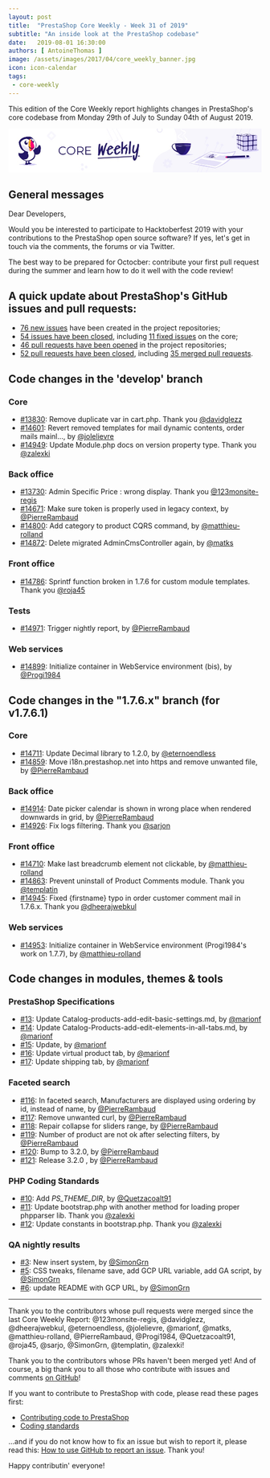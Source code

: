 ```yaml
---
layout: post
title:  "PrestaShop Core Weekly - Week 31 of 2019"
subtitle: "An inside look at the PrestaShop codebase"
date:   2019-08-01 16:30:00
authors: [ AntoineThomas ]
image: /assets/images/2017/04/core_weekly_banner.jpg
icon: icon-calendar
tags:
 - core-weekly
---
```


This edition of the Core Weekly report highlights changes in PrestaShop's core codebase from Monday 29th of July to Sunday 04th of August 2019.

![Core Weekly banner](/assets/images/2018/12/banner-core-weekly.jpg)


## General messages

Dear Developers,

Would you be interested to participate to Hacktoberfest 2019 with your contributions to the PrestaShop open source software? If yes, let's get in touch via the comments, the forums or via Twitter.

The best way to be prepared for Octocber: contribute your first pull request during the summer and learn how to do it well with the code review!


## A quick update about PrestaShop's GitHub issues and pull requests:

- [76 new issues](https://github.com/search?q=org%3APrestaShop+is%3Apublic++-repo%3Aprestashop%2Fprestashop.github.io++is%3Aissue+created%3A2019-07-29..2019-08-04) have been created in the project repositories;
- [54 issues have been closed](https://github.com/search?q=org%3APrestaShop+is%3Apublic++-repo%3Aprestashop%2Fprestashop.github.io++is%3Aissue+closed%3A2019-07-29..2019-08-04), including [11 fixed issues](https://github.com/search?q=org%3APrestaShop+is%3Apublic++-repo%3Aprestashop%2Fprestashop.github.io++is%3Aissue+label%3Afixed+closed%3A2019-07-29..2019-08-04) on the core;
- [46 pull requests have been opened](https://github.com/search?q=org%3APrestaShop+is%3Apublic++-repo%3Aprestashop%2Fprestashop.github.io++is%3Apr+created%3A2019-07-29..2019-08-04) in the project repositories;
- [52 pull requests have been closed](https://github.com/search?q=org%3APrestaShop+is%3Apublic++-repo%3Aprestashop%2Fprestashop.github.io++is%3Apr+closed%3A2019-07-29..2019-08-04), including [35 merged pull requests](https://github.com/search?q=org%3APrestaShop+is%3Apublic++-repo%3Aprestashop%2Fprestashop.github.io++is%3Apr+merged%3A2019-07-29..2019-08-04).


## Code changes in the 'develop' branch

### Core

* [#13830](https://github.com/PrestaShop/PrestaShop/pull/13830): Remove duplicate var in cart.php. Thank you [@davidglezz](https://github.com/davidglezz)
* [#14601](https://github.com/PrestaShop/PrestaShop/pull/14601): Revert removed templates for mail dynamic contents, order mails mainl…, by [@jolelievre](https://github.com/jolelievre)
* [#14949](https://github.com/PrestaShop/PrestaShop/pull/14949): Update Module.php docs on version property type. Thank you [@zalexki](https://github.com/zalexki)


### Back office

* [#13730](https://github.com/PrestaShop/PrestaShop/pull/13730): Admin Specific Price : wrong display. Thank you [@123monsite-regis](https://github.com/123monsite-regis)
* [#14671](https://github.com/PrestaShop/PrestaShop/pull/14671): Make sure token is properly used in legacy context, by [@PierreRambaud](https://github.com/PierreRambaud)
* [#14800](https://github.com/PrestaShop/PrestaShop/pull/14800): Add category to product CQRS command, by [@matthieu-rolland](https://github.com/matthieu-rolland)
* [#14872](https://github.com/PrestaShop/PrestaShop/pull/14872): Delete migrated AdminCmsController again, by [@matks](https://github.com/matks)


### Front office

* [#14786](https://github.com/PrestaShop/PrestaShop/pull/14786): Sprintf function broken in 1.7.6 for custom module templates. Thank you [@roja45](https://github.com/roja45)


### Tests

* [#14971](https://github.com/PrestaShop/PrestaShop/pull/14971): Trigger nightly report, by [@PierreRambaud](https://github.com/PierreRambaud)


### Web services

* [#14899](https://github.com/PrestaShop/PrestaShop/pull/14899): Initialize container in WebService environment (bis), by [@Progi1984](https://github.com/Progi1984)


## Code changes in the "1.7.6.x" branch (for v1.7.6.1)

### Core

* [#14711](https://github.com/PrestaShop/PrestaShop/pull/14711): Update Decimal library to 1.2.0, by [@eternoendless](https://github.com/eternoendless)
* [#14859](https://github.com/PrestaShop/PrestaShop/pull/14859): Move i18n.prestashop.net into https and remove unwanted file, by [@PierreRambaud](https://github.com/PierreRambaud)


### Back office

* [#14914](https://github.com/PrestaShop/PrestaShop/pull/14914): Date picker calendar is shown in wrong place when rendered downwards in grid, by [@PierreRambaud](https://github.com/PierreRambaud)
* [#14926](https://github.com/PrestaShop/PrestaShop/pull/14926): Fix logs filtering. Thank you [@sarjon](https://github.com/sarjon)


### Front office

* [#14710](https://github.com/PrestaShop/PrestaShop/pull/14710): Make last breadcrumb element not clickable, by [@matthieu-rolland](https://github.com/matthieu-rolland)
* [#14863](https://github.com/PrestaShop/PrestaShop/pull/14863): Prevent uninstall of Product Comments module. Thank you [@templatin](https://github.com/templatin)
* [#14945](https://github.com/PrestaShop/PrestaShop/pull/14945): Fixed {firstname} typo in order customer comment mail in 1.7.6.x. Thank you [@dheerajwebkul](https://github.com/dheerajwebkul)


### Web services

* [#14953](https://github.com/PrestaShop/PrestaShop/pull/14953): Initialize container in WebService environment (Progi1984's work on 1.7.7), by [@matthieu-rolland](https://github.com/matthieu-rolland)


## Code changes in modules, themes & tools

### PrestaShop Specifications

* [#13](https://github.com/PrestaShop/prestashop-specs/pull/13): Update Catalog-products-add-edit-basic-settings.md, by [@marionf](https://github.com/marionf)
* [#14](https://github.com/PrestaShop/prestashop-specs/pull/14): Update Catalog-Products-add-edit-elements-in-all-tabs.md, by [@marionf](https://github.com/marionf)
* [#15](https://github.com/PrestaShop/prestashop-specs/pull/15): Update, by [@marionf](https://github.com/marionf)
* [#16](https://github.com/PrestaShop/prestashop-specs/pull/16): Update virtual product tab, by [@marionf](https://github.com/marionf)
* [#17](https://github.com/PrestaShop/prestashop-specs/pull/17): Update shipping tab, by [@marionf](https://github.com/marionf)


### Faceted search

* [#116](https://github.com/PrestaShop/ps_facetedsearch/pull/116): In faceted search, Manufacturers are displayed using ordering by id, instead of name, by [@PierreRambaud](https://github.com/PierreRambaud)
* [#117](https://github.com/PrestaShop/ps_facetedsearch/pull/117): Remove unwanted curl, by [@PierreRambaud](https://github.com/PierreRambaud)
* [#118](https://github.com/PrestaShop/ps_facetedsearch/pull/118): Repair collapse for sliders range, by [@PierreRambaud](https://github.com/PierreRambaud)
* [#119](https://github.com/PrestaShop/ps_facetedsearch/pull/119): Number of product are not ok after selecting filters, by [@PierreRambaud](https://github.com/PierreRambaud)
* [#120](https://github.com/PrestaShop/ps_facetedsearch/pull/120): Bump to 3.2.0, by [@PierreRambaud](https://github.com/PierreRambaud)
* [#121](https://github.com/PrestaShop/ps_facetedsearch/pull/121): Release 3.2.0 , by [@PierreRambaud](https://github.com/PierreRambaud)


### PHP Coding Standards

* [#10](https://github.com/PrestaShop/php-coding-standards/pull/10): Add _PS_THEME_DIR_, by [@Quetzacoalt91](https://github.com/Quetzacoalt91)
* [#11](https://github.com/PrestaShop/php-coding-standards/pull/11): Update bootstrap.php with another method for loading proper phpparser lib. Thank you [@zalexki](https://github.com/zalexki)
* [#12](https://github.com/PrestaShop/php-coding-standards/pull/12): Update constants in bootstrap.php. Thank you [@zalexki](https://github.com/zalexki)


### QA nightly results

* [#3](https://github.com/PrestaShop/QANightlyResults/pull/3): New insert system, by [@SimonGrn](https://github.com/SimonGrn)
* [#5](https://github.com/PrestaShop/QANightlyResults/pull/5): CSS tweaks, filename save, add GCP URL variable, add GA script, by [@SimonGrn](https://github.com/SimonGrn)
* [#6](https://github.com/PrestaShop/QANightlyResults/pull/6): update README with GCP URL, by [@SimonGrn](https://github.com/SimonGrn)


<hr />

Thank you to the contributors whose pull requests were merged since the last Core Weekly Report: @123monsite-regis, @davidglezz, @dheerajwebkul, @eternoendless, @jolelievre, @marionf, @matks, @matthieu-rolland, @PierreRambaud, @Progi1984, @Quetzacoalt91, @roja45, @sarjo, @SimonGrn, @templatin, @zalexki!

Thank you to the contributors whose PRs haven't been merged yet! And of course, a big thank you to all those who contribute with issues and comments [on GitHub](https://github.com/PrestaShop/PrestaShop)!

If you want to contribute to PrestaShop with code, please read these pages first:

 * [Contributing code to PrestaShop](https://devdocs.prestashop.com/1.7/contribute/contribution-guidelines/)
 * [Coding standards](https://devdocs.prestashop.com/1.7/development/coding-standards/)

...and if you do not know how to fix an issue but wish to report it, please read this: [How to use GitHub to report an issue](https://devdocs.prestashop.com/1.7/contribute/contribute-reporting-issues/). Thank you!

Happy contributin' everyone!
